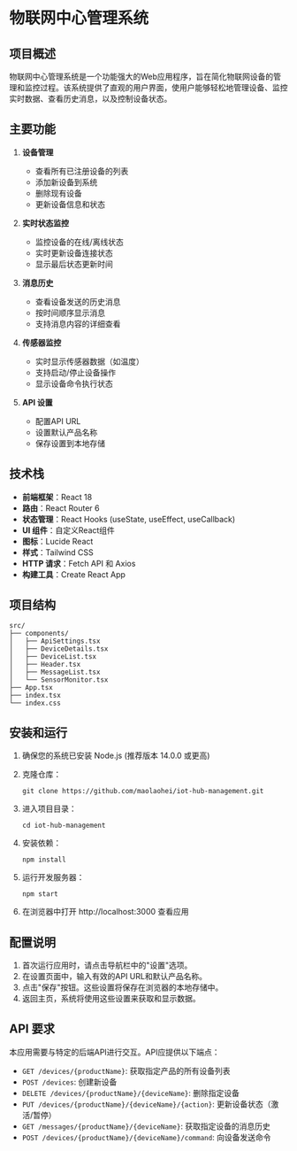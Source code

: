 # 物联网中心管理系统

## 项目概述

物联网中心管理系统是一个功能强大的Web应用程序，旨在简化物联网设备的管理和监控过程。该系统提供了直观的用户界面，使用户能够轻松地管理设备、监控实时数据、查看历史消息，以及控制设备状态。

## 主要功能

1. **设备管理**
   - 查看所有已注册设备的列表
   - 添加新设备到系统
   - 删除现有设备
   - 更新设备信息和状态

2. **实时状态监控**
   - 监控设备的在线/离线状态
   - 实时更新设备连接状态
   - 显示最后状态更新时间

3. **消息历史**
   - 查看设备发送的历史消息
   - 按时间顺序显示消息
   - 支持消息内容的详细查看

4. **传感器监控**
   - 实时显示传感器数据（如温度）
   - 支持启动/停止设备操作
   - 显示设备命令执行状态

5. **API 设置**
   - 配置API URL
   - 设置默认产品名称
   - 保存设置到本地存储

## 技术栈

- **前端框架**：React 18
- **路由**：React Router 6
- **状态管理**：React Hooks (useState, useEffect, useCallback)
- **UI 组件**：自定义React组件
- **图标**：Lucide React
- **样式**：Tailwind CSS
- **HTTP 请求**：Fetch API 和 Axios
- **构建工具**：Create React App

## 项目结构

```
src/
├── components/
│   ├── ApiSettings.tsx
│   ├── DeviceDetails.tsx
│   ├── DeviceList.tsx
│   ├── Header.tsx
│   ├── MessageList.tsx
│   └── SensorMonitor.tsx
├── App.tsx
├── index.tsx
└── index.css
```

## 安装和运行

1. 确保您的系统已安装 Node.js (推荐版本 14.0.0 或更高)

2. 克隆仓库：
   ```
   git clone https://github.com/maolaohei/iot-hub-management.git
   ```

3. 进入项目目录：
   ```
   cd iot-hub-management
   ```

4. 安装依赖：
   ```
   npm install
   ```

5. 运行开发服务器：
   ```
   npm start
   ```

6. 在浏览器中打开 http://localhost:3000 查看应用

## 配置说明

1. 首次运行应用时，请点击导航栏中的"设置"选项。
2. 在设置页面中，输入有效的API URL和默认产品名称。
3. 点击"保存"按钮。这些设置将保存在浏览器的本地存储中。
4. 返回主页，系统将使用这些设置来获取和显示数据。

## API 要求

本应用需要与特定的后端API进行交互。API应提供以下端点：

- `GET /devices/{productName}`: 获取指定产品的所有设备列表
- `POST /devices`: 创建新设备
- `DELETE /devices/{productName}/{deviceName}`: 删除指定设备
- `PUT /devices/{productName}/{deviceName}/{action}`: 更新设备状态（激活/暂停）
- `GET /messages/{productName}/{deviceName}`: 获取指定设备的消息历史
- `POST /devices/{productName}/{deviceName}/command`: 向设备发送命令



